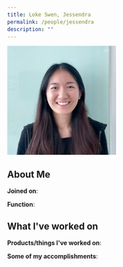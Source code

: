 ```yaml
---
title: Loke Swen, Jessendra
permalink: /people/jessendra
description: ""
---
```


<img src="/images/headshots/jessendra.jpg" title="Loke Swen, Jessendra" alt="Loke Swen, Jessendra" style="width:50%;margin-left:0">

## About Me

**Joined on**: 

**Function**: 

## What I've worked on

**Products/things I've worked on**:


**Some of my accomplishments**:

